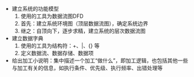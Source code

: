 - 建立系统的功能模型
	1. 使用的工具为数据流图DFD
	2. 首先：建立系统环境图（顶层数据流图），确定系统边界
	3. 继之：自顶向下，逐步求精，建立系统的层次数据流图
- 建立数据字典
	1. 使用的工具为结构符：+、|、{} 等
	2. 定义数据流、数据存储、数据项
- 给出加工小说明：集中描述一个加工“做什么”，即加工逻辑，也包括其他一些与加工有关的信息，如执行条件、优先级、执行频率、出错处理等